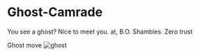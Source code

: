 # Ghost-Camrade
You see a ghost? Nice to meet you. at, B.O. Shambles. Zero trust

Ghost move
![ghost](https://user-images.githubusercontent.com/68930942/186519330-3b25cb4f-008a-4773-9979-fea62da06338.JPG)
